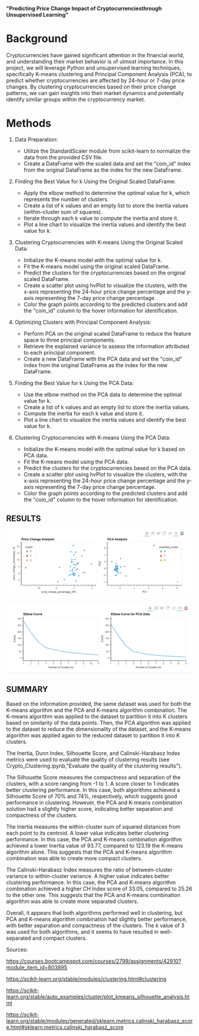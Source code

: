 
#### "Predicting Price Change Impact of Cryptocurrenciesthrough Unsupervised Learning"



# Background

Cryptocurrencies have gained significant attention in the financial world, and understanding their market behavior is of utmost importance. In this project, we will leverage Python and unsupervised learning techniques, specifically K-means clustering and Principal Component Analysis (PCA), to predict whether cryptocurrencies are affected by 24-hour or 7-day price changes. By clustering cryptocurrencies based on their price change patterns, we can gain insights into their market dynamics and potentially identify similar groups within the cryptocurrency market.

# Methods

1. Data Preparation:
   - Utilize the StandardScaler module from scikit-learn to normalize the data from the provided CSV file.
   - Create a DataFrame with the scaled data and set the "coin_id" index from the original DataFrame as the index for the new DataFrame.

2. Finding the Best Value for k Using the Original Scaled DataFrame:
   - Apply the elbow method to determine the optimal value for k, which represents the number of clusters.
   - Create a list of k values and an empty list to store the inertia values (within-cluster sum of squares).
   - Iterate through each k value to compute the inertia and store it.
   - Plot a line chart to visualize the inertia values and identify the best value for k.

3. Clustering Cryptocurrencies with K-means Using the Original Scaled Data:
   - Initialize the K-means model with the optimal value for k.
   - Fit the K-means model using the original scaled DataFrame.
   - Predict the clusters for the cryptocurrencies based on the original scaled DataFrame.
   - Create a scatter plot using hvPlot to visualize the clusters, with the x-axis representing the 24-hour price change percentage and the y-axis representing the 7-day price change percentage.
   - Color the graph points according to the predicted clusters and add the "coin_id" column to the hover information for identification.

4. Optimizing Clusters with Principal Component Analysis:
   - Perform PCA on the original scaled DataFrame to reduce the feature space to three principal components.
   - Retrieve the explained variance to assess the information attributed to each principal component.
   - Create a new DataFrame with the PCA data and set the "coin_id" index from the original DataFrame as the index for the new DataFrame.

5. Finding the Best Value for k Using the PCA Data:
   - Use the elbow method on the PCA data to determine the optimal value for k.
   - Create a list of k values and an empty list to store the inertia values.
   - Compute the inertia for each k value and store it.
   - Plot a line chart to visualize the inertia values and identify the best value for k.

6. Clustering Cryptocurrencies with K-means Using the PCA Data:
   - Initialize the K-means model with the optimal value for k based on PCA data.
   - Fit the K-means model using the PCA data.
   - Predict the clusters for the cryptocurrencies based on the PCA data.
   - Create a scatter plot using hvPlot to visualize the clusters, with the x-axis representing the 24-hour price change percentage and the y-axis representing the 7-day price change percentage.
   - Color the graph points according to the predicted clusters and add the "coin_id" column to the hover information for identification.


## RESULTS


![Alt text](Images/clustering_comparison.png)



![Alt text](Images/elbows_comparison.png)




## SUMMARY


Based on the information provided, the same dataset was used for both the K-means algorithm and the PCA and K-means algorithm combination. The K-means algorithm was applied to the dataset to partition it into K clusters based on similarity of the data points. Then, the PCA algorithm was applied to the dataset to reduce the dimensionality of the dataset, and the K-means algorithm was applied again to the reduced dataset to partition it into K clusters.


The Inertia, Dunn Index, Silhouette Score, and Calinski-Harabasz Index  metrics were used to evaluate the quality of clustering results (see Crypto_Clustering.ipynb,"Evaluate the quality of the clustering results").

The Silhouette Score measures the compactness and separation of the clusters, with a score ranging from -1 to 1. A score closer to 1 indicates better clustering performance. In this case, both algorithms achieved a Silhouette Score of 70% and 74%, respectively, which suggests good performance in clustering. However, the PCA and K-means combination solution had a slightly higher score, indicating better separation and compactness of the clusters.

The Inertia measures the within-cluster sum of squared distances from each point to its centroid. A lower value indicates better clustering performance. In this case, the PCA and K-means combination algorithm achieved a lower Inertia value of 93.77, compared to 123.19 the K-means algorithm alone. This suggests that the PCA and K-means algorithm combination was able to create more compact clusters.

The Calinski-Harabasz Index measures the ratio of between-cluster variance to within-cluster variance. A higher value indicates better clustering performance. In this case, the PCA and K-means algorithm combination achieved a higher CH Index score of 33.05, compared to 25.26 to the other one. This suggests that the PCA and K-means combination algorithm was able to create more separated clusters.

Overall, it appears that both algorithms performed well in clustering, but PCA and K-means algorithm combination had slightly better performance, with better separation and compactness of the clusters. The k value of 3 was used for both algorithms, and it seems to have resulted in well-separated and compact clusters.




Sources:

https://courses.bootcampspot.com/courses/2799/assignments/42910?module_item_id=803895

https://scikit-learn.org/stable/modules/clustering.html#clustering

https://scikit-learn.org/stable/auto_examples/cluster/plot_kmeans_silhouette_analysis.html

https://scikit-learn.org/stable/modules/generated/sklearn.metrics.calinski_harabasz_score.html#sklearn.metrics.calinski_harabasz_score


